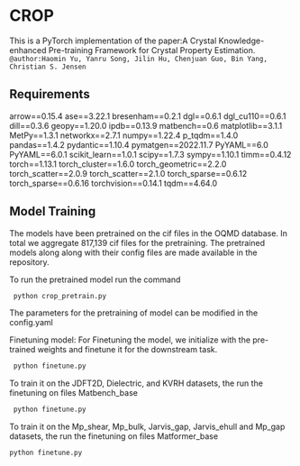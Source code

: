 # CROP
This is a PyTorch implementation of the paper:A Crystal Knowledge-enhanced Pre-training Framework for
Crystal Property Estimation.
`@author:Haomin Yu, Yanru Song, Jilin Hu, Chenjuan Guo, Bin Yang, Christian S. Jensen`

## Requirements
arrow==0.15.4
ase==3.22.1
bresenham==0.2.1
dgl==0.6.1
dgl_cu110==0.6.1
dill==0.3.6
geopy==1.20.0
ipdb==0.13.9
matbench==0.6
matplotlib==3.1.1
MetPy==1.3.1
networkx==2.7.1
numpy==1.22.4
p_tqdm==1.4.0
pandas==1.4.2
pydantic==1.10.4
pymatgen==2022.11.7
PyYAML==6.0
PyYAML==6.0.1
scikit_learn==1.0.1
scipy==1.7.3
sympy==1.10.1
timm==0.4.12
torch==1.13.1
torch_cluster==1.6.0
torch_geometric==2.2.0
torch_scatter==2.0.9
torch_scatter==2.1.0
torch_sparse==0.6.12
torch_sparse==0.6.16
torchvision==0.14.1
tqdm==4.64.0

## Model Training
The models have been pretrained on the cif files in the OQMD database. In total we aggregate 817,139  cif files for the pretraining. The pretrained models along along with their config files are made available in the repository. 

To run the pretrained model run the command
```python
 python crop_pretrain.py
```
The parameters for the pretraining of model can be modified in the config.yaml

Finetuning model:
For Finetuning the model, we initialize with the pre-trained weights and finetune it for the downstream task. 
```python
 python finetune.py
```

To train it on the JDFT2D, Dielectric, and KVRH datasets, the run the finetuning on files Matbench_base 

```python
 python finetune.py
```
 
To train it on the Mp_shear, Mp_bulk, Jarvis_gap, Jarvis_ehull and Mp_gap datasets, the run the finetuning on files Matformer_base

 ```python
 python finetune.py
```
